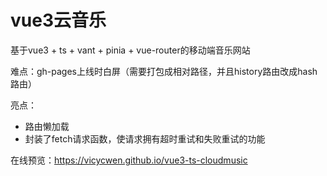 # vue3云音乐

基于vue3 + ts + vant + pinia +  vue-router的移动端音乐网站

难点：gh-pages上线时白屏（需要打包成相对路径，并且history路由改成hash路由）

亮点：
- 路由懒加载
- 封装了fetch请求函数，使请求拥有超时重试和失败重试的功能

在线预览：https://vicycwen.github.io/vue3-ts-cloudmusic
